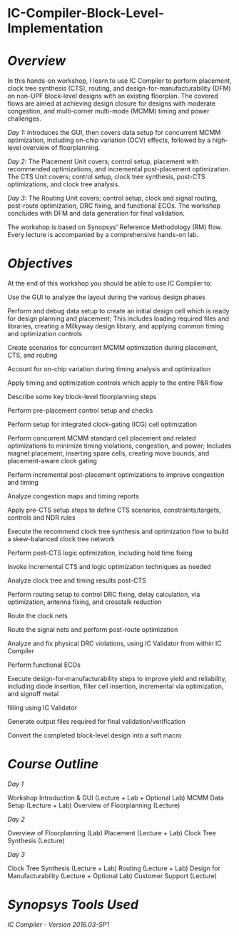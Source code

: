 # IC-Compiler-Block-Level-Implementation

# *Overview*
In this hands-on workshop, I learn to use IC Compiler to perform placement, clock tree synthesis (CTS), routing, and design-for-manufacturability (DFM) on non-UPF block-level designs with an existing floorplan. The covered flows are aimed at achieving design closure for designs with moderate congestion, and multi-corner multi-mode (MCMM) timing and power challenges.

*Day 1:* introduces the GUI, then covers data setup for concurrent MCMM optimization, including on-chip variation (OCV) effects, followed by a high-level overview of floorplanning.

*Day 2:* The Placement Unit covers; control setup, placement with recommended optimizations, and incremental post-placement optimization. The CTS Unit covers; control setup, clock tree synthesis, post-CTS optimizations, and clock tree analysis.

*Day 3:*  The Routing Unit covers; control setup, clock and signal routing, post-route optimization, DRC fixing, and functional ECOs. The workshop concludes with DFM and data generation for final validation.

The workshop is based on Synopsys' Reference Methodology (RM) flow. Every lecture is accompanied by a comprehensive hands-on lab.
 
 
# *Objectives*
At the end of this workshop you should be able to use IC Compiler to:

Use the GUI to analyze the layout during the various design phases

Perform and debug data setup to create an initial design cell which is ready for design planning and placement; This includes loading required files and libraries, creating a Milkyway design library, and applying common timing and optimization controls

Create scenarios for concurrent MCMM optimization during placement, CTS, and routing

Account for on-chip variation during timing analysis and optimization

Apply timing and optimization controls which apply to the entire P&R flow

Describe some key block-level floorplanning steps

Perform pre-placement control setup and checks

Perform setup for integrated clock-gating (ICG) cell optimization

Perform concurrent MCMM standard cell placement and related optimizations to minimize timing violations, congestion, and power; Includes magnet placement, inserting spare cells, creating move bounds, and placement-aware clock gating

Perform incremental post-placement optimizations to improve congestion and timing

Analyze congestion maps and timing reports

Apply pre-CTS setup steps to define CTS scenarios, constraints/targets, controls and NDR rules

Execute the recommend clock tree synthesis and optimization flow to build a skew-balanced clock tree network

Perform post-CTS logic optimization, including hold time fixing

Invoke incremental CTS and logic optimization techniques as needed

Analyze clock tree and timing results post-CTS

Perform routing setup to control DRC fixing, delay calculation, via optimization, antenna fixing, and crosstalk reduction

Route the clock nets

Route the signal nets and perform post-route optimization

Analyze and fix physical DRC violations, using IC Validator from within IC Compiler

Perform functional ECOs

Execute design-for-manufacturability steps to improve yield and reliability, including diode insertion, filler cell insertion, incremental via optimization, and signoff metal 

filling using IC Validator

Generate output files required for final validation/verification

Convert the completed block-level design into a soft macro
 
# *Course Outline*

*Day 1*

Workshop Introduction & GUI (Lecture + Lab + Optional Lab)
MCMM Data Setup (Lecture + Lab)
Overview of Floorplanning (Lecture)

*Day 2*

Overview of Floorplanning (Lab)
Placement (Lecture + Lab)
Clock Tree Synthesis (Lecture)

*Day 3*

Clock Tree Synthesis (Lecture + Lab)
Routing (Lecture + Lab)
Design for Manufacturability (Lecture + Optional Lab)
Customer Support (Lecture)
 
# *Synopsys Tools Used*
*IC Compiler - Version 2016.03-SP1*
